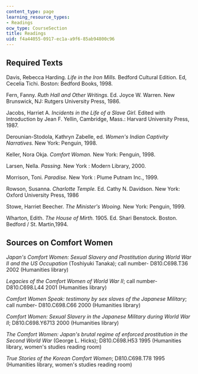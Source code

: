 ```yaml
---
content_type: page
learning_resource_types:
- Readings
ocw_type: CourseSection
title: Readings
uid: f4a44055-0917-ec1a-a9f6-85ab94800c96
---
```


Required Texts
--------------

Davis, Rebecca Harding. _Life in the Iron Mills._ Bedford Cultural Edition. Ed, Cecelia Tichi. Boston: Bedford Books, 1998.

Fern, Fanny. _Ruth Hall and Other Writings._ Ed. Joyce W. Warren. New Brunswick, NJ: Rutgers University Press, 1986.

Jacobs, Harriet A. _Incidents in the Life of a Slave Girl._ Edited with Introduction by Jean F. Yellin, Cambridge, Mass.: Harvard University Press, 1987.

Derounian-Stodola, Kathryn Zabelle, ed. _Women's Indian Captivity Narratives._ New York: Penguin, 1998.

Keller, Nora Okja. _Comfort Woman._ New York: Penguin, 1998.

Larsen, Nella. _Passing._ New York : Modern Library, 2000.

Morrison, Toni. _Paradise._ New York : Plume Putnam Inc., 1999.

Rowson, Susanna. _Charlotte Temple._ Ed. Cathy N. Davidson. New York: Oxford University Press, 1986

Stowe, Harriet Beecher. _The Minister's Wooing._ New York: Penguin, 1999.

Wharton, Edith. _The House of Mirth._ 1905. Ed. Shari Benstock. Boston. Bedford / St. Martin,1994.

Sources on Comfort Women
------------------------

_Japan's Comfort Women: Sexual Slavery and Prostitution during World War II and the US Occupation_ (Toshiyuki Tanaka); call number- D810.C698.T36 2002 (Humanities library)

_Legacies of the Comfort Women of World War II_; call number- D810.C698.L44 2001 (Humanities library)

_Comfort Women Speak: testimony by sex slaves of the Japanese Military_; call number- D810.C698.C66 2000 (Humanities library)

_Comfort Women: Sexual Slavery in the Japanese Military during World War II_; D810.C698.Y6713 2000 (Humanities library)

_The Comfort Women: Japan's brutal regime of enforced prostitution in the Second World War_ (George L. Hicks); D810.C698.H53 1995 (Humanities library, women's studies reading room)

_True Stories of the Korean Comfort Women_; D810.C698.T78 1995 (Humanities library, women's studies reading room)